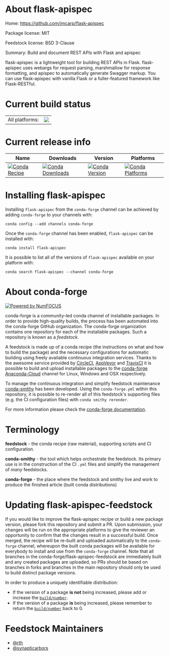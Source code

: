 About flask-apispec
===================

Home: https://github.com/jmcarp/flask-apispec

Package license: MIT

Feedstock license: BSD 3-Clause

Summary: Build and document REST APIs with Flask and apispec

flask-apispec is a lightweight tool for building REST APIs in Flask.
flask-apispec uses webargs for request parsing, marshmallow for response
formatting, and apispec to automatically generate Swagger markup.
You can use flask-apispec with vanilla Flask or a fuller-featured
framework like Flask-RESTful.


Current build status
====================


<table><tr><td>All platforms:</td>
    <td>
      <a href="https://dev.azure.com/conda-forge/feedstock-builds/_build/latest?definitionId=2937&branchName=master">
        <img src="https://dev.azure.com/conda-forge/feedstock-builds/_apis/build/status/flask-apispec-feedstock?branchName=master">
      </a>
    </td>
  </tr>
</table>

Current release info
====================

| Name | Downloads | Version | Platforms |
| --- | --- | --- | --- |
| [![Conda Recipe](https://img.shields.io/badge/recipe-flask--apispec-green.svg)](https://anaconda.org/conda-forge/flask-apispec) | [![Conda Downloads](https://img.shields.io/conda/dn/conda-forge/flask-apispec.svg)](https://anaconda.org/conda-forge/flask-apispec) | [![Conda Version](https://img.shields.io/conda/vn/conda-forge/flask-apispec.svg)](https://anaconda.org/conda-forge/flask-apispec) | [![Conda Platforms](https://img.shields.io/conda/pn/conda-forge/flask-apispec.svg)](https://anaconda.org/conda-forge/flask-apispec) |

Installing flask-apispec
========================

Installing `flask-apispec` from the `conda-forge` channel can be achieved by adding `conda-forge` to your channels with:

```
conda config --add channels conda-forge
```

Once the `conda-forge` channel has been enabled, `flask-apispec` can be installed with:

```
conda install flask-apispec
```

It is possible to list all of the versions of `flask-apispec` available on your platform with:

```
conda search flask-apispec --channel conda-forge
```


About conda-forge
=================

[![Powered by NumFOCUS](https://img.shields.io/badge/powered%20by-NumFOCUS-orange.svg?style=flat&colorA=E1523D&colorB=007D8A)](http://numfocus.org)

conda-forge is a community-led conda channel of installable packages.
In order to provide high-quality builds, the process has been automated into the
conda-forge GitHub organization. The conda-forge organization contains one repository
for each of the installable packages. Such a repository is known as a *feedstock*.

A feedstock is made up of a conda recipe (the instructions on what and how to build
the package) and the necessary configurations for automatic building using freely
available continuous integration services. Thanks to the awesome service provided by
[CircleCI](https://circleci.com/), [AppVeyor](https://www.appveyor.com/)
and [TravisCI](https://travis-ci.org/) it is possible to build and upload installable
packages to the [conda-forge](https://anaconda.org/conda-forge)
[Anaconda-Cloud](https://anaconda.org/) channel for Linux, Windows and OSX respectively.

To manage the continuous integration and simplify feedstock maintenance
[conda-smithy](https://github.com/conda-forge/conda-smithy) has been developed.
Using the ``conda-forge.yml`` within this repository, it is possible to re-render all of
this feedstock's supporting files (e.g. the CI configuration files) with ``conda smithy rerender``.

For more information please check the [conda-forge documentation](https://conda-forge.org/docs/).

Terminology
===========

**feedstock** - the conda recipe (raw material), supporting scripts and CI configuration.

**conda-smithy** - the tool which helps orchestrate the feedstock.
                   Its primary use is in the construction of the CI ``.yml`` files
                   and simplify the management of *many* feedstocks.

**conda-forge** - the place where the feedstock and smithy live and work to
                  produce the finished article (built conda distributions)


Updating flask-apispec-feedstock
================================

If you would like to improve the flask-apispec recipe or build a new
package version, please fork this repository and submit a PR. Upon submission,
your changes will be run on the appropriate platforms to give the reviewer an
opportunity to confirm that the changes result in a successful build. Once
merged, the recipe will be re-built and uploaded automatically to the
`conda-forge` channel, whereupon the built conda packages will be available for
everybody to install and use from the `conda-forge` channel.
Note that all branches in the conda-forge/flask-apispec-feedstock are
immediately built and any created packages are uploaded, so PRs should be based
on branches in forks and branches in the main repository should only be used to
build distinct package versions.

In order to produce a uniquely identifiable distribution:
 * If the version of a package **is not** being increased, please add or increase
   the [``build/number``](https://conda.io/docs/user-guide/tasks/build-packages/define-metadata.html#build-number-and-string).
 * If the version of a package **is** being increased, please remember to return
   the [``build/number``](https://conda.io/docs/user-guide/tasks/build-packages/define-metadata.html#build-number-and-string)
   back to 0.

Feedstock Maintainers
=====================

* [@rth](https://github.com/rth/)
* [@synapticarbors](https://github.com/synapticarbors/)

